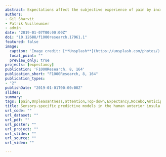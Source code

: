 ```yaml
---
abstract: Expectations affect the subjective experience of pain by increasing sensitivity to noxious events, an effect underlain by brain regions such as the insula. However, it has been debated whether these neural processes operate on pain-specific information or on more general signals encoding expectation of unpleasant events. To dissociate these possibilities, two independent studies (Sharvit et al., 2018, Pain; Fazeli and Büchel, 2018, J. Neurosci) implemented a cross-modal expectancy paradigm, testing whether responses to pain could also be modulated by the expectation of similarly unpleasant, but painless, events. Despite their differences, the two studies report remarkably convergent (and in some cases complementary) findings. First, the middle-anterior insula response to noxious stimuli is modulated only by expectancy of pain but not of painless adverse events, suggesting coding of pain-specific information. Second, sub-portions of the middle-anterior insula mediate different aspects of pain predictive coding, related to expectancy and prediction error. Third, complementary expectancy effects are also observed for other negative experiences (i.e., disgust), suggesting that the insular cortex holds prospective models of a wide range of events concerning their sensory-specific features. Taken together, these studies have strong theoretical implications on the functional properties of the insular cortex.
authors:
- Gil Sharvit
- Patrik Vuilleumier
- admin
date: "2019-01-07T00:00:00Z"
doi: "10.12688/f1000research.17961.1"
featured: false
image: 
  caption: 'Image credit: [**Unsplash**](https://unsplash.com/photos/)'
  focal_point: ""
  preview_only: true
projects: [expectancy]
publication: 'F1000Research, 8, 164'
publication_short: "F1000Research, 8, 164"
publication_types:
- "2"
publishDate: "2019-01-01T00:00:00Z"
slides: 
summary:
tags: [pain,Unpleasantness,attention,Top-down,Expectancy,Nocebo,Anticipation,Bayesian Coding,Insula]
title: Sensory-specific predictive models in the human anterior insula
url_code: ""
url_dataset: ""
url_pdf: ""
url_poster: ""
url_project: ""
url_slides: ""
url_source: ""
url_video: ""

---
```


